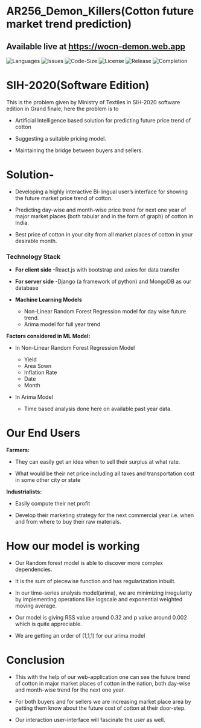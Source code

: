 # AR256_Demon_Killers(Cotton future market trend prediction)

## Available live at https://wocn-demon.web.app 
![Languages](https://img.shields.io/github/languages/count/mostlypanda/AR256_Demon_killers?style=plastic)
![Issues](https://img.shields.io/github/issues/project-park/project-park?style=plastic)
![Code-Size](https://img.shields.io/github/languages/code-size/project-park/project-park?style=plastic)
![License](https://img.shields.io/badge/license-personal-purple?style=plastic)
![Release](https://img.shields.io/github/v/release/project-park/project-park?style=plastic)
![Completion](https://img.shields.io/badge/Project%20Phase-Adding%20New%20Ideas-blue?style=plastic)

# SIH-2020(Software Edition)

This is the problem given by Ministry of Textiles in SIH-2020 software edition in Grand finale, here the problem is to
* Artificial Intelligence based solution for predicting future price trend of cotton

* Suggesting a suitable pricing model.

* Maintaining the bridge between buyers and sellers.

# Solution-

* Developing a highly interactive Bi-lingual user’s interface for showing the future market price trend of cotton.

* Predicting day-wise and month-wise price trend for next one year of major market places (both tabular and in the form of graph) of cotton in India.

* Best price of cotton in your city from all market places of cotton in your desirable month.

### Technology Stack

* **For client side**
    -React.js with bootstrap and axios for data transfer

* **For server side**
    -Django (a framework of python) and MongoDB as our database

* **Machine Learning Models**
    * Non-Linear Random Forest Regression model for day wise future trend.
    * Arima model for full year trend

**Factors considered in ML Model:**

* In Non-Linear Random Forest Regression Model
    * Yield 
    * Area Sown
    * Inflation Rate
    * Date 
    * Month

* In Arima Model
    * Time based analysis done here on available past year data.

# Our End Users

**Farmers:**
   
   * They can easily get an idea when to sell their surplus at what rate.
   
   * What would be their net price including all taxes and transportation cost in some other city or state 

**Industrialists:**
   
   * Easily compute their net profit 
   
   * Develop their marketing strategy for the next commercial year i.e. when and from where to buy their raw materials.

# How our model is working

 * Our Random forest model is able to discover more complex dependencies. 

 * It is the sum of piecewise function and has regularization inbuilt.

 * In our time-series analysis model(arima), we are minimizing irregularity by implementing operations like logscale and exponential weighted moving average.

 * Our model is giving RSS value around 0.32 and p value around 0.002 which is quite appreciable.

 * We are getting an order of (1,1,1) for our arima model

# Conclusion

* This with the help of our web-application one can see the future trend of cotton in major market places of cotton in the nation, both day-wise and month-wise trend for the    next one year.

* For both buyers and for sellers we are increasing market place area by getting them know about the future cost of cotton at their door-step.

* Our interaction user-interface will fascinate the user as well.



